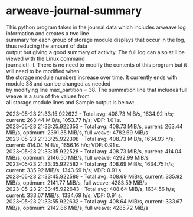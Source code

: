 # arweave-journal-summary  
This python program takes in the journal data which includes arweave log information and creates a two line  
summary for each group of storage module displays that occur in the log, thus reducing the amount of data  
output but giving a good summary of activity.  The full log can also still be viewed with the Linux command  
journalctl -f.  There is no need to modify the contents of this program but it will need to be modified when  
the storage module numbers increase over time.  It currently ends with module 38 and can be changed as needed  
by modifying line max_partition = 38. The summation line that includes full weave is a sum of the values from  
all storage module lines and Sample output is below:  

2023-05-23 21:33:15.922622 - Total avg: 408.73 MiB/s,  1634.92 h/s; current: 263.44 MiB/s, 1053.77 h/s; VDF: 1.01 s.  
2023-05-23 21:33:25.922353 - Total avg: 408.73 MiB/s, current: 263.44 MiB/s, optimum: 2391.35 MiB/s, full weave: 4782.69 MiB/s  
2023-05-23 21:33:25.922398 - Total avg: 408.73 MiB/s,  1634.93 h/s; current: 414.04 MiB/s, 1656.16 h/s; VDF: 0.91 s.  
2023-05-23 21:33:35.922528 - Total avg: 408.73 MiB/s, current: 414.04 MiB/s, optimum: 2146.50 MiB/s, full weave: 4292.99 MiB/s  
2023-05-23 21:33:35.922582 - Total avg: 408.69 MiB/s,  1634.75 h/s; current: 335.92 MiB/s, 1343.69 h/s; VDF: 0.91 s.  
2023-05-23 21:33:45.922589 - Total avg: 408.69 MiB/s, current: 335.92 MiB/s, optimum: 2141.77 MiB/s, full weave: 4283.59 MiB/s  
2023-05-23 21:33:45.922643 - Total avg: 408.64 MiB/s,  1634.56 h/s; current: 333.67 MiB/s, 1334.69 h/s; VDF: 0.91 s.  
2023-05-23 21:33:55.922632 - Total avg: 408.64 MiB/s, current: 333.67 MiB/s, optimum: 2142.86 MiB/s, full weave: 4285.72 MiB/s  
